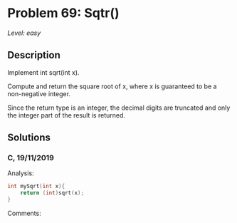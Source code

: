 # Problem 69: Sqtr()
*Level: easy*
## Description
Implement int sqrt(int x).

Compute and return the square root of x, where x is guaranteed to be a non-negative integer.

Since the return type is an integer, the decimal digits are truncated and only the integer part of the result is returned.
## Solutions
### C, 19/11/2019
Analysis:
```c
int mySqrt(int x){
    return (int)sqrt(x);
}
```
Comments: